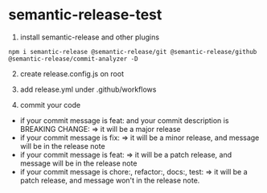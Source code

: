 # semantic-release-test
1. install semantic-release and other plugins
```
npm i semantic-release @semantic-release/git @semantic-release/github @semantic-release/commit-analyzer -D
```

2. create release.config.js on root

3. add release.yml under .github/workflows


4. commit your code

* if your commit message is feat: and your commit description is BREAKING CHANGE: 
=> it will be a major release
* if your commit message is fix: => it will be a minor release, and message will be in the release note
* if your commit message is feat: => it will be a patch release, and message will be in the release note
* if your commit message is chore:, refactor:, docs:, test: => it will be a patch release, and message won't in the release note.
